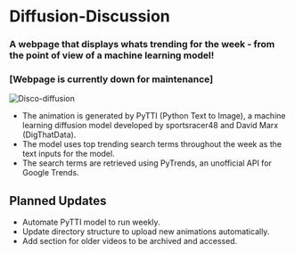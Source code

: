 # Diffusion-Discussion
### A webpage that displays whats trending for the week - from the point of view of a machine learning model!
### [Webpage is currently down for maintenance]

![Disco-diffusion](https://imgur.com/a/brAyPyB)

- The animation is generated by PyTTI (Python Text to Image), a machine learning diffusion model developed by sportsracer48 and David Marx (DigThatData).
- The model uses top trending search terms throughout the week as the text inputs for the model.
- The search terms are retrieved using PyTrends, an unofficial API for Google Trends.

## Planned Updates
- Automate PyTTI model to run weekly.
- Update directory structure to upload new animations automatically.
- Add section for older videos to be archived and accessed.
